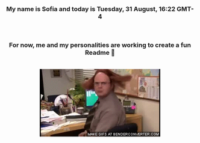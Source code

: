 


<div align="center">
<h3 >My name is Sofia and today is Tuesday, 31 August, 16:22 GMT-4</h3><br>
<h3 >For now, me and my personalities are working to create a fun Readme 👋
</h3><br>
<img src='img/dwight.gif' alt='working...'/>
</div>
